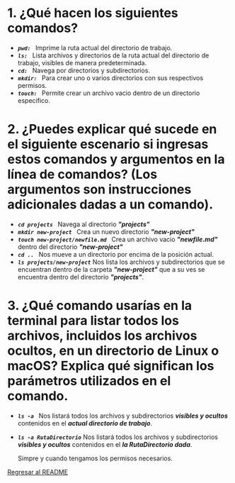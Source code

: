 # 1. ¿Qué hacen los siguientes comandos?

- ***`pwd: `*** Imprime la ruta actual del directorio de trabajo.
- ***`ls: `*** Lista archivos y directorios de la ruta actual del directorio de trabajo, visibles de manera predeterminada.
- ***`cd: `*** Navega por directorios y subdirectorios.
- ***`mkdir: `*** Para crear uno o varios directorios con sus respectivos permisos.
- ***`touch: `*** Permite crear un archivo vacio dentro de un directorio especifico.

# 2. ¿Puedes explicar qué sucede en el siguiente escenario si ingresas estos comandos y argumentos en la línea de comandos? (Los argumentos son instrucciones adicionales dadas a un comando).

- ***`cd projects `*** Navega al directorio ***"projects"***
- ***`mkdir new-project `*** Crea un nuevo directorio ***"new-project"***
- ***`touch new-project/newfile.md `*** Crea un archivo vacio ***"newfile.md"*** dentro del directorio ***"new-project"***
- ***`cd .. `*** Nos mueve a un directorio por encima de la posición actual.
- ***`ls projects/new-project`*** Nos lista los archivos y subdirectorios que se encuentran dentro de la carpeta ***"new-project"*** que a su ves se encuentra dentro del directorio ***"projects"***.

# 3. ¿Qué comando usarías en la terminal para listar todos los archivos, incluidos los archivos ocultos, en un directorio de Linux o macOS? Explica qué significan los parámetros utilizados en el comando.

- ***`ls -a `*** Nos listará todos los archivos y subdirectorios ***visibles y ocultos*** contenidos en el ***actual directorio de trabajo***.
- ***`ls -a RutaDirectorio`*** Nos listará todos los archivos y subdirectorios ***visibles y ocultos*** contenidos en el ***la RutaDirectorio dada***.

  Simpre y cuando tengamos los permisos necesarios.

[Regresar al README](./README.md)
